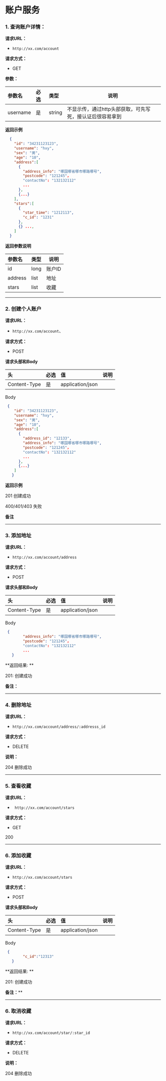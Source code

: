 # 账户服务



### **1. 查询账户详情：** 

**请求URL：** 
- ` http://xx.com/account `

**请求方式：**
- GET

**参数：** 

| 参数名      | 必选   | 类型     | 说明                             |
| :------- | :--- | :----- | ------------------------------ |
| username | 是    | string | 不显示传，通过http头部获取，可先写死，接认证后很容易拿到 |

 **返回示例**

``` json
  {
    "id": "34231123123",
    "username": "hxy",
    "sex": "男",
    "age": "10",
    "address":[
      {
        "address_info": "哪国哪省哪市哪路哪号", 
        "postcode": "121245"，
    	"contactNo": "132132112"
        ...
      },
      {...}
    ],
    "stars":[
      {
        "star_time": "1212113",
        "c_id": "1231"
      },
      {} ...,
    ]   
  }
```

 **返回参数说明** 

| 参数名     | 类型   | 说明   |
| :------ | :--- | ---- |
| id      | long | 账户ID |
| address | list | 地址   |
| stars   | list | 收藏   |

----
### 2. 创建个人账户

**请求URL：** 
- ` http://xx.com/account `、

**请求方式：**
- POST

**请求头部和Body** 

| 头            | 必选   | 值                | 说明   |
| :----------- | :--- | :--------------- | ---- |
| Content-Type | 是    | application/json |      |

Body

```json
 {
    "id": "34231123123",
    "username": "hxy",
    "sex": "男",
    "age": "10",
    "address":[
      {
        "address_id": "12133",
        "address_info": "哪国哪省哪市哪路哪号", 
        "postcode": "121245"，
    	"contactNo": "132132112"
        ...
      },
      {...}
    ]
   }
```

 **返回示例**

 201 创建成功

 400/401/403  失败

**备注**

-----

### 3. 添加地址 ###

**请求URL：** 

- ` http://xx.com/account/address `   

**请求方式：**

- POST

**请求头部和Body** 

| 头            | 必选   | 值                | 说明   |
| :----------- | :--- | :--------------- | ---- |
| Content-Type | 是    | application/json |      |

Body

```json
 {
        "address_info": "哪国哪省哪市哪路哪号", 
        "postcode": "121245"，
    	"contactNo": "132132112"
        ...
   }
```

**返回结果: **

201: 创建成功

**备注：**

---

### 4. 删除地址 ###

**请求URL：** 

- ` http://xx.com/account/address/:addresss_id ` 

**请求方式：**

- DELETE

**说明：**

204 删除成功

---

### 5. 查看收藏

**请求URL：** 

- ` http://xx.com/account/stars`   

**请求方式：**

- GET

200

---

### 6. 添加收藏

**请求URL：** 

- ` http://xx.com/account/stars `   

**请求方式：**

- POST

**请求头部和Body** 

| 头            | 必选   | 值                | 说明   |
| :----------- | :--- | :--------------- | ---- |
| Content-Type | 是    | application/json |      |

Body

```json
 {
        "c_id":"12313"
   }
```

**返回结果: **

201: 创建成功

**备注：****

-----

### 6. 取消收藏

**请求URL：** 

- ` http://xx.com/account/star/:star_id ` 

**请求方式：**

- DELETE

**说明：**

204 删除成功




